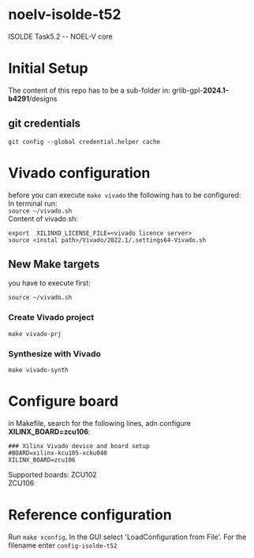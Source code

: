 # noelv-isolde-t52
ISOLDE Task5.2 -- NOEL-V core
# Initial Setup
The content of this repo has to be a sub-folder in: <instalation path>grlib-gpl-**2024.1-b4291**/designs 
## git credentials
```
git config --global credential.helper cache
```
# Vivado configuration
before you can execute `make vivado` the following has to be configured:  
In terminal run:  
`source ~/vivado.sh`  
Content of vivado.sh:  
```
export  XILINXD_LICENSE_FILE=<vivado licence server>   
source <instal path>/Vivado/2022.1/.settings64-Vivado.sh
```
## New Make targets  
you have to execute first:  
```
source ~/vivado.sh
```
### Create  Vivado  project
```
make vivado-prj
```
### Synthesize with Vivado   
```
make vivado-synth
```
# Configure board
in Makefile, search for the following lines, adn configure **XILINX_BOARD=zcu106**:
```
### Xilinx Vivado device and board setup
#BOARD=xilinx-kcu105-xcku040
XILINX_BOARD=zcu106
```
Supported boards:
ZCU102   
ZCU106

# Reference configuration
Run `make xconfig`. In the GUI select 'LoadConfiguration from File'. For the filename 
enter `config-isolde-t52`
